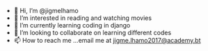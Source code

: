 - 👋 Hi, I’m @jigmelhamo
- 👀 I’m interested in reading and watching movies
- 🌱 I’m currently learning coding in django
- 💞️ I’m looking to collaborate on learning different codes
- 📫 How to reach me ...email me at jigme.lhamo2017@academy.bt

<!---
jigmelhamo/jigmelhamo is a ✨ special ✨ repository because its `README.md` (this file) appears on your GitHub profile.
You can click the Preview link to take a look at your changes.
--->
